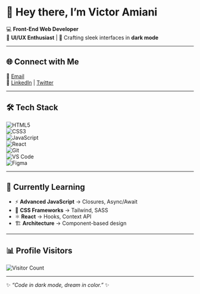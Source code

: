 # 👋 Hey there, I’m Victor Amiani  

💻 **Front-End Web Developer**  
🎨 **UI/UX Enthusiast** | 🌙 Crafting sleek interfaces in **dark mode**  

---

## 🌐 Connect with Me
📧 [Email](mailto:victor.amiani.k@gmail.com)  
🔗 [LinkedIn](https://linkedin.com) | [Twitter](https://twitter.com)  

---

## 🛠️ Tech Stack
![HTML5](https://img.shields.io/badge/-HTML5-E34F26?style=flat&logo=html5&logoColor=white)  
![CSS3](https://img.shields.io/badge/-CSS3-1572B6?style=flat&logo=css3&logoColor=white)  
![JavaScript](https://img.shields.io/badge/-JavaScript-F7DF1E?style=flat&logo=javascript&logoColor=black)  
![React](https://img.shields.io/badge/-React-61DAFB?style=flat&logo=react&logoColor=black)  
![Git](https://img.shields.io/badge/-Git-F05032?style=flat&logo=git&logoColor=white)  
![VS Code](https://img.shields.io/badge/-VS%20Code-0078D4?style=flat&logo=visual-studio-code&logoColor=white)  
![Figma](https://img.shields.io/badge/-Figma-F24E1E?style=flat&logo=figma&logoColor=white)  

---

## 📖 Currently Learning
- ⚡ **Advanced JavaScript** → Closures, Async/Await  
- 🎨 **CSS Frameworks** → Tailwind, SASS  
- ⚛️ **React** → Hooks, Context API  
- 🏗️ **Architecture** → Component-based design  

---

## 📊 Profile Visitors
![Visitor Count](https://komarev.com/ghpvc/?username=vkeyadylongest&style=flat-square&color=blue)  

---

✨ *“Code in dark mode, dream in color.”* ✨